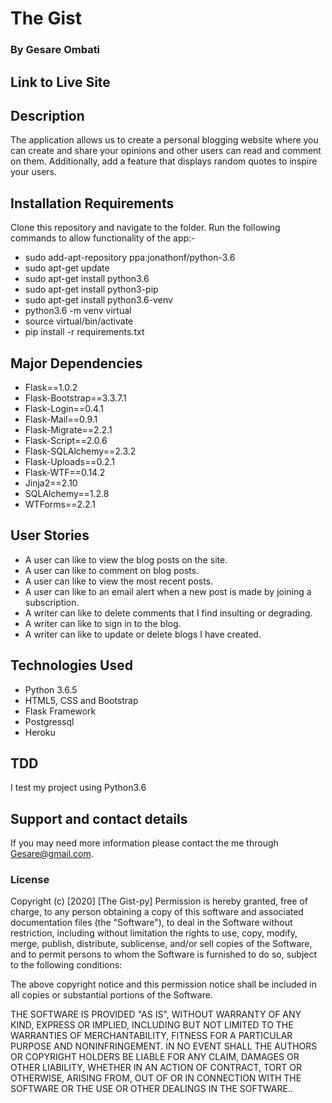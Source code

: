 # The Gist

### By **Gesare Ombati**

## Link to Live Site 

## Description
  The application allows us to create a personal blogging website where you can create and share your opinions and other users can read and comment on them. Additionally, add a feature that displays random quotes to inspire your users. 

## Installation Requirements
  Clone this repository and navigate to the folder.
  Run the following commands to allow functionality of the app:-
  * sudo add-apt-repository ppa:jonathonf/python-3.6
  * sudo apt-get update
  * sudo apt-get install python3.6
  * sudo apt-get install python3-pip
  * sudo apt-get install python3.6-venv
  * python3.6 -m venv virtual
  * source virtual/bin/activate
  * pip install -r requirements.txt
 

## Major Dependencies
  * Flask==1.0.2
  * Flask-Bootstrap==3.3.7.1
  * Flask-Login==0.4.1
  * Flask-Mail==0.9.1
  * Flask-Migrate==2.2.1
  * Flask-Script==2.0.6
  * Flask-SQLAlchemy==2.3.2
  * Flask-Uploads==0.2.1
  * Flask-WTF==0.14.2
  * Jinja2==2.10
  * SQLAlchemy==1.2.8
  * WTForms==2.2.1


## User Stories
  * A user can  like to view the blog posts on the site.
  * A user can like to comment on blog posts.
  * A user can like to view the most recent posts.
  * A user can like to an email alert when a new post is made by joining a subscription.
  * A writer can like to delete comments that I find insulting or degrading.
  * A writer can like to sign in to the blog.
  * A writer can like  to update or delete blogs I have created.



## Technologies Used
  * Python 3.6.5
  * HTML5, CSS and Bootstrap
  * Flask Framework
  * Postgressql
  * Heroku

## TDD
I test my project using Python3.6

## Support and contact details
If you may need more information please contact the me through Gesare@gmail.com.

### License
Copyright (c) [2020] [The   Gist-py] Permission is hereby granted, free of charge, to any person obtaining a copy of this software and associated documentation files (the "Software"), to deal in the Software without restriction, including without limitation the rights to use, copy, modify, merge, publish, distribute, sublicense, and/or sell copies of the Software, and to permit persons to whom the Software is furnished to do so, subject to the following conditions:

The above copyright notice and this permission notice shall be included in all copies or substantial portions of the Software.

THE SOFTWARE IS PROVIDED "AS IS", WITHOUT WARRANTY OF ANY KIND, EXPRESS OR IMPLIED, INCLUDING BUT NOT LIMITED TO THE WARRANTIES OF MERCHANTABILITY, FITNESS FOR A PARTICULAR PURPOSE AND NONINFRINGEMENT. IN NO EVENT SHALL THE AUTHORS OR COPYRIGHT HOLDERS BE LIABLE FOR ANY CLAIM, DAMAGES OR OTHER LIABILITY, WHETHER IN AN ACTION OF CONTRACT, TORT OR OTHERWISE, ARISING FROM, OUT OF OR IN CONNECTION WITH THE SOFTWARE OR THE USE OR OTHER DEALINGS IN THE SOFTWARE..
